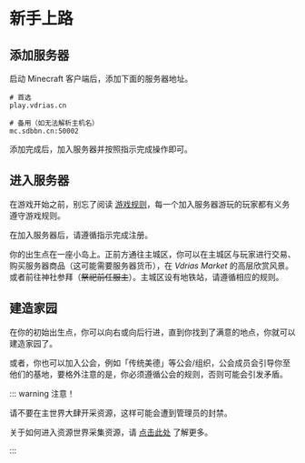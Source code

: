 # 新手上路

## 添加服务器

启动 Minecraft 客户端后，添加下面的服务器地址。

```
# 首选
play.vdrias.cn

# 备用（如无法解析主机名）
mc.sdbbn.cn:50002
```

添加完成后，加入服务器并按照指示完成操作即可。

## 进入服务器

在游戏开始之前，别忘了阅读 [游戏规则](/rules)，每一个加入服务器游玩的玩家都有义务遵守游戏规则。

在加入服务器后，请遵循指示完成注册。

你的出生点在一座小岛上。正前方通往主城区，你可以在主城区与玩家进行交易、购买服务器商品（这可能需要服务器货币），在 _Vdrias Market_ 的高层欣赏风景。或者前往神社参拜（~~祭祀前任服主~~）。主城区设有地铁站，请遵循相应的规则。

## 建造家园

在你的初始出生点，你可以向右或向后行进，直到你找到了满意的地点，你就可以建造家园了。

或者，你也可以加入公会，例如「传统美德」等公会/组织，公会成员会引导你至他们的基地，要格外注意的是，你必须遵循公会的规则，否则可能会引发矛盾。

::: warning 注意！

请不要在主世界大肆开采资源，这样可能会遭到管理员的封禁。

关于如何进入资源世界采集资源，请 [点击此处](/command#前往资源世界) 了解更多。

:::
